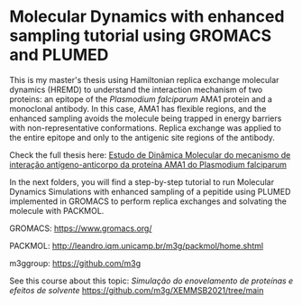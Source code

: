 # Molecular Dynamics with enhanced sampling tutorial using GROMACS and PLUMED

This is my master's thesis using Hamiltonian replica exchange molecular dynamics (HREMD) to understand the interaction mechanism of two proteins: an epitope of the *Plasmodium falciparum* AMA1 protein and a monoclonal antibody. In this case, AMA1 has flexible regions, and the enhanced sampling avoids the molecule being trapped in energy barriers with non-representative conformations. Replica exchange was applied to the entire epitope and only to the antigenic site regions of the antibody.

Check the full thesis here: [Estudo de Dinâmica Molecular do mecanismo de interação antígeno-anticorpo da proteína AMA1 do Plasmodium falciparum](https://www.repositorio.unicamp.br/acervo/detalhe/1375042?guid=1709124927980&returnUrl=%2fresultado%2flistar%3fguid%3d1709124927980%26quantidadePaginas%3d1%26codigoRegistro%3d1375042%231375042&i=1) 


In the next folders, you will find a step-by-step tutorial to run Molecular Dynamics Simulations with enhanced sampling of a pepitide using PLUMED implemented in GROMACS to perform replica exchanges and solvating the molecule with PACKMOL.

GROMACS: https://www.gromacs.org/

PACKMOL: http://leandro.iqm.unicamp.br/m3g/packmol/home.shtml

m3ggroup: https://github.com/m3g

See this course about this topic: *Simulação do enovelamento de proteínas e efeitos de solvente* https://github.com/m3g/XEMMSB2021/tree/main
